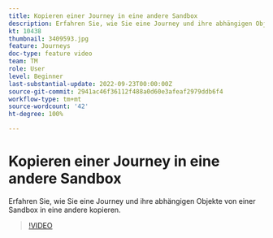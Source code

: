 ```yaml
---
title: Kopieren einer Journey in eine andere Sandbox
description: Erfahren Sie, wie Sie eine Journey und ihre abhängigen Objekte von einer Sandbox in eine andere kopieren.
kt: 10438
thumbnail: 3409593.jpg
feature: Journeys
doc-type: feature video
team: TM
role: User
level: Beginner
last-substantial-update: 2022-09-23T00:00:00Z
source-git-commit: 2941ac46f36112f488a0d60e3afeaf2979ddb6f4
workflow-type: tm+mt
source-wordcount: '42'
ht-degree: 100%

---
```



# Kopieren einer Journey in eine andere Sandbox

Erfahren Sie, wie Sie eine Journey und ihre abhängigen Objekte von einer Sandbox in eine andere kopieren.

>[!VIDEO](https://video.tv.adobe.com/v/3409593?quality=12)
